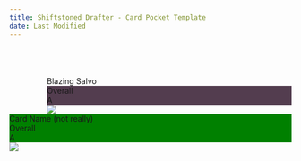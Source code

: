 ```yaml
---
title: Shiftstoned Drafter - Card Pocket Template
date: Last Modified
---
```


<div class="cardPocket" style="margin-left: 67px; margin-top: 67px">

  <div class="cardPocketHeader">
    Blazing Salvo
  </div>

  <div style="background-color: #533D4F;" >
    <div class="cardPocketLabel">Overall</div>
    <div class="cardPocketGradeLabel">A</div>
  </div>

  <img class="cardDrafterImg" src="https://cards.eternalwarcry.com/cards/full/Blazing_Salvo.png">

</div>

<div class="cardPocket">

  <div style="background-color: green;">
    Card Name (not really)
  </div>

  <div style="background-color: green;">
    <div class="cardPocketLabel">Overall</div>
    A
  </div>

  <img class="cardDrafterImg" src="https://cards.eternalwarcry.com/cards/full/Fire_Sigil.png">

</div>
